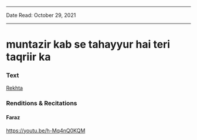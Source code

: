 ***
Date Read: October 29, 2021
***

# muntazir kab se tahayyur hai teri taqriir ka

### Text
[Rekhta](https://urdushahkar.org/gumaan-hone-laga-tasviir-ka-ahmad-faraz/)

### Renditions & Recitations

#### Faraz

https://youtu.be/h-Mq4nQ0KQM

